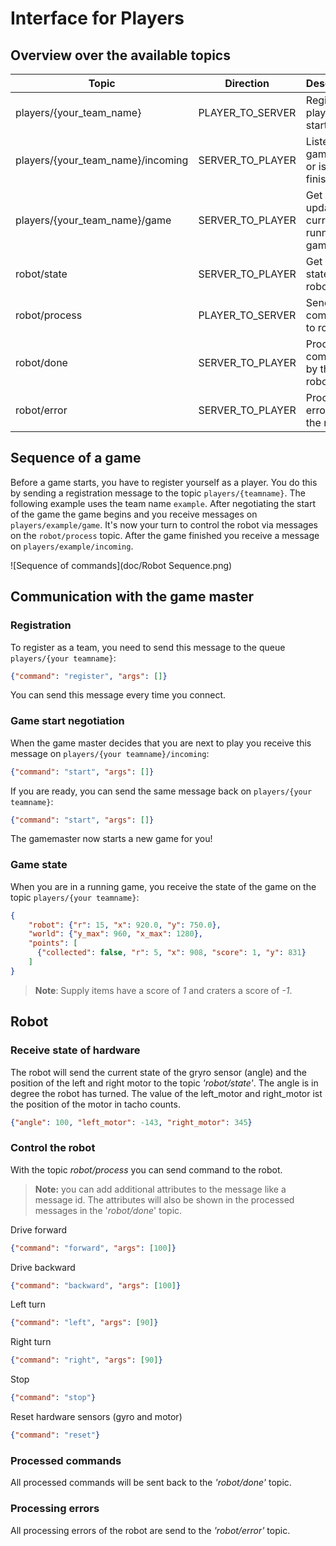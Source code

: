 # Interface for Players

## Overview over the available topics

| Topic                             | Direction           | Description                             | Link                     |
| --------------------------------- | ------------------- | --------------------------------------- | ------------------------ |
| players/{your_team_name}          | PLAYER_TO_SERVER    | Register player and start games         | [Details](#game-master)  |
| players/{your_team_name}/incoming | SERVER_TO_PLAYER    | Listen if game starts or is finished    | [Details](#game-master)  |
| players/{your_team_name}/game     | SERVER_TO_PLAYER    | Get updates on currently running game   | [Details](#game-state)   |
| robot/state                       | SERVER_TO_PLAYER    | Get current state of robot              | [Details](#robot-state)  |
| robot/process                     | PLAYER_TO_SERVER    | Send commands to robot                  | [Details](#robot-control)|
| robot/done                        | SERVER_TO_PLAYER    | Processed commands by the robot         | [Details](#robot-done)   |
| robot/error                       | SERVER_TO_PLAYER    | Processing errors form the robot        | [Details](#robot-error)  |


## Sequence of a game
Before a game starts, you have to register yourself as a player. You do this by sending a
registration message to the topic `players/{teamname}`. The following example uses the
team name `example`. After negotiating the start of the game the game begins and you
receive messages on `players/example/game`.
It's now your turn to control the robot via messages on the `robot/process` topic. After the
game finished you receive a message on `players/example/incoming`.


![Sequence of commands](doc/Robot Sequence.png)

## <a name="game-master"></a> Communication with the game master

### Registration

To register as a team, you need to send this message to the queue `players/{your teamname}`:

```json
{"command": "register", "args": []}
```

You can send this message every time you connect.

### Game start negotiation

When the game master decides that you are next to play you receive this message
on `players/{your teamname}/incoming`:

```json
{"command": "start", "args": []}
```

If you are ready, you can send the same message back on `players/{your teamname}`:

```json
{"command": "start", "args": []}
```

The gamemaster now starts a new game for you!

### <a name="game-state"></a> Game state

When you are in a running game, you receive the state of the game on the topic
`players/{your teamname}`:

```json
{
    "robot": {"r": 15, "x": 920.0, "y": 750.0},
    "world": {"y_max": 960, "x_max": 1280},
    "points": [
      {"collected": false, "r": 5, "x": 908, "score": 1, "y": 831}
    ]
}
```

> __Note__: Supply items have a score of _1_ and craters a score of _-1_. 

## Robot

### <a name="robot-state"></a> Receive state of hardware

The robot will send the current state of the gryro sensor (angle) and the position of the left and right motor to the topic _'robot/state'_. The angle is in degree the robot has turned. The value of the left_motor and right_motor ist the position of the motor in tacho counts.

```json
{"angle": 100, "left_motor": -143, "right_motor": 345}
```

### <a name="robot-control"></a> Control the robot

With the topic _robot/process_  you can send command to the robot.

> __Note:__ you can add additional attributes to the message like a message id. The attributes will also be shown in the processed messages in the '_robot/done_' topic.


Drive forward

```json
{"command": "forward", "args": [100]}
```

Drive backward

```json
{"command": "backward", "args": [100]}
```

Left turn

```json
{"command": "left", "args": [90]}
```

Right turn

```json
{"command": "right", "args": [90]}
```

Stop

```json
{"command": "stop"}
```

Reset hardware sensors (gyro and motor)

```json
{"command": "reset"}
```

### <a name="robot-done"></a> Processed commands
All processed commands will be sent back to the _'robot/done'_ topic.

### <a name="robot-error"></a> Processing errors
All processing errors of the robot are send to the _'robot/error'_ topic.
